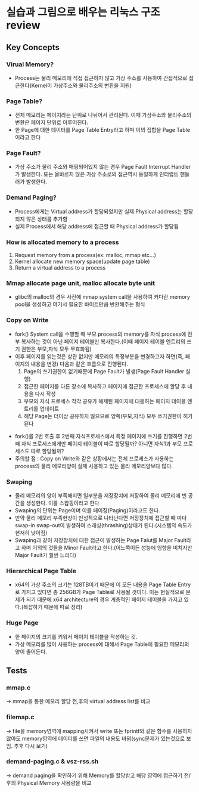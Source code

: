 # 실습과 그림으로 배우는 리눅스 구조 review

## Key Concepts

### Virual Memory?
 - Process는 물리 메모리에 직접 접근하지 않고 가상 주소를 사용하여 간접적으로 접근한다(Kernel이 가상주소와 물리주소의 변환을 지원)

### Page Table?
 - 전체 메모리는 페이지라는 단위로 나뉘어서 관리된다. 이때 가상주소와 물리주소의 변환은 페이지 단위로 이루어진다.
 - 한 Page에 대한 데이터를 Page Table Entry라고 하며 이의 집합을 Page Table이라고 한다

### Page Fault?
 - 가상 주소가 물리 주소와 매핑되어있지 않는 경우 Page Fault Interrupt Handler가 발생한다. 또는 올바르지 않은 가상 주소로의 접근역시 동일하게 인터럽트 핸들러가 발생한다.

### Demand Paging?
 - Process에게는 Virtual address가 할당되었지만 실제 Physical address는 할당되지 않은 상태를 추가함
 - 실제 Process에서 해당 address에 접근할 때 Physical address가 할당됨

### How is allocated memory to a process
 1. Request memory from a process(ex: malloc, mmap etc...)
 2. Kernel allocate new memory space(update page table)
 3. Return a virtual address to a process

### Mmap allocate page unit, malloc allocate byte unit
 - glibc의 malloc의 경우 사전에 mmap system call을 사용하여 커다란 memory pool을 생성하고 여기서 필요한 바이트만큼 반환해주는 형식

### Copy on Write
 - fork() System call을 수행할 때 부모 process의 memory를 자식 process에 전부 복사하는 것이 아닌 페이지 테이블만 복사한다.(이때 페이지 테이블 엔트리의 쓰기 권한은 부모,자식 모두 무효화됨)
 - 이후 페이지를 읽는것은 상관 없지만 메모리의 특정부분을 변경하고자 하면(즉, 페이지의 내용을 변경) 다음과 같은 흐름으로 진행된다.
   1) Page의 쓰기권한이 없기때문에 Page Fault가 발생(Page Fault Handler 실행)
   2) 접근한 페이지를 다른 장소에 복사하고 페이지에 접근한 프로세스에 할당 후 내용을 다시 작성
   3) 부모와 자식 프로세스 각각 공유가 해제된 페이지에 대응하는 페이지 테이블 엔트리를 업데이트
   4) 해당 Page는 더이상 공유하지 않으므로 양쪽(부모,자식) 모두 쓰기권한이 허가된다
 * fork()를 2번 호출 후 2번째 자식프로세스에서 특정 페이지에 쓰기를 진행하면 2번째 자식 프로세스에게만 페이지 테이블이 따로 할당될까? 아니면 자식1과 부모 프로세스도 따로 할당될까?
 * 주의할 점 : Copy on Write와 같은 상황에서는 전체 프로세스가 사용하는 process의 물리 메모리양이 실제 사용하고 있는 물리 메모리양보다 많다.

### Swaping
 - 물리 메모리의 양이 부족해지면 일부분을 저장장치에 저장하여 물리 메모리에 빈 공간을 생성한다. 이를 스왑핑이라고 한다
 - Swaping의 단위는 Page이며 이를 페이징(Paging)이라고도 한다.
 - 만약 물리 메모리 부족현상이 만성적으로 나타난다면 저장장치에 접근할 때 마다 swap-in swap-out이 발생하여 스래싱(thrashing)상태가 된다.(시스템의 속도가 현저히 낮아짐)
 - Swaping과 같이 저장장치에 대한 접근이 발생하는 Page Falut를 Major Fault라고 하며 이외의 것들을 Minor Fault라고 한다.(어느쪽이든 성능에 영향을 미치지만 Major Fault가 훨씬 느리다)

### Hierarchical Page Table
 - x64의 가상 주소의 크기는 128TB이기 때문에 이 모든 내용을 Page Table Entry로 가지고 있다면 총 256GB가 Page Table로 사용될 것이다. 이는 현실적으로 문제가 되기 때문에 x64 architecture의 경우 계층적인 페이지 테이블을 가지고 있다.(복잡하기 때문에 따로 정리)

### Huge Page
 - 한 페이지의 크기를 키워서 페이지 테이블을 작성하는 것.
 - 가상 메모리를 많이 사용하는 process에 대해서 Page Table에 필요한 메모리의 양이 줄어든다.

## Tests

### mmap.c
 -> mmap을 통한 메모리 할당 전,후의 virtual address list를 비교

### filemap.c
 -> file을 memory영역에 mapping시켜서 write 또는 fprintf와 같은 함수를 사용하지 않아도 memory영역에 데이터를 쓰면 파일의 내용도 바뀜(sync문제가 있는것으로 보임. 추후 다시 보기)

### demand-paging.c & vsz-rss.sh
 -> demand paging을 확인하기 위해 Memory를 할당받고 해당 영역에 접근하기 전/후의 Physical Memory 사용량을 비교
